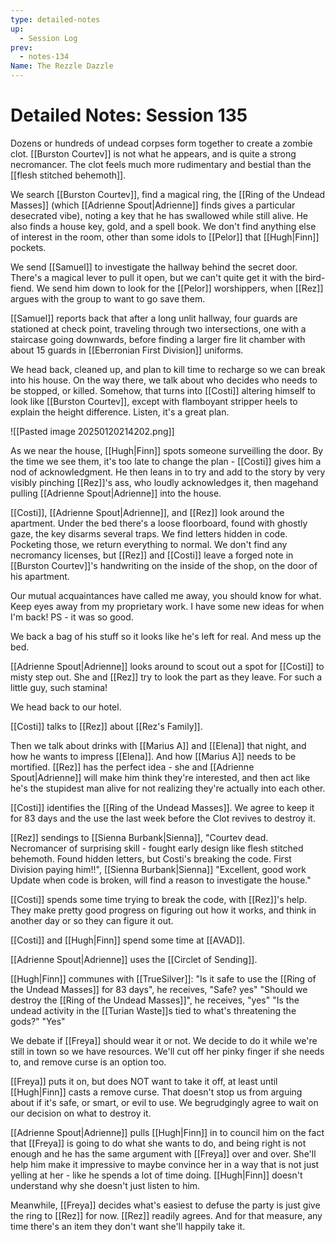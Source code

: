 ```yaml
---
type: detailed-notes
up:
  - Session Log
prev:
  - notes-134
Name: The Rezzle Dazzle
---
```

# Detailed Notes: Session 135

Dozens or hundreds of undead corpses form together to create a zombie clot. [[Burston Courtev]] is not what he appears, and is quite a strong necromancer. The clot feels much more rudimentary and bestial than the [[flesh stitched behemoth]]. 

We search [[Burston Courtev]], find a magical ring, the [[Ring of the Undead Masses]] (which [[Adrienne Spout|Adrienne]] finds gives a particular desecrated vibe), noting a key that he has swallowed while still alive. He also finds a house key, gold, and a spell book. We don't find anything else of interest in the room, other than some idols to [[Pelor]] that [[Hugh|Finn]] pockets.

We send [[Samuel]] to investigate the hallway behind the secret door. There's a magical lever to pull it open, but we can't quite get it with the bird-fiend. We send him down to look for the [[Pelor]] worshippers, when [[Rez]] argues with the group to want to go save them. 

[[Samuel]] reports back that after a long unlit hallway, four guards are stationed at check point, traveling through two intersections, one with a staircase going downwards, before finding a larger fire lit chamber with about 15 guards in [[Eberronian First Division]] uniforms. 

We head back, cleaned up, and plan to kill time to recharge so we can break into his house. On the way there, we talk about who decides who needs to be stopped, or killed. Somehow, that turns into [[Costi]] altering himself to look like [[Burston Courtev]], except with flamboyant stripper heels to explain the height difference. Listen, it's a great plan.

![[Pasted image 20250120214202.png]]

As we near the house, [[Hugh|Finn]] spots someone surveilling the door. By the time we see them, it's too late to change the plan - [[Costi]] gives him a nod of acknowledgment. He then leans in to try and add to the story by very visibly pinching [[Rez]]'s ass, who loudly acknowledges it, then magehand pulling [[Adrienne Spout|Adrienne]] into the house. 

[[Costi]], [[Adrienne Spout|Adrienne]], and [[Rez]] look around the apartment. Under the bed there's a loose floorboard, found with ghostly gaze, the key disarms several traps. We find letters hidden in code. Pocketing those, we return everything to normal. We don't find any necromancy licenses, but  [[Rez]] and [[Costi]] leave a forged note in [[Burston Courtev]]'s handwriting on the inside of the shop, on the door of his apartment.

Our mutual acquaintances have called me away, you should know for what. Keep eyes away from my proprietary work. I have some new ideas for when I'm back! PS - it was so good.

We back a bag of his stuff so it looks like he's left for real. And mess up the bed. 

[[Adrienne Spout|Adrienne]] looks around to scout out a spot for [[Costi]] to misty step out. She and [[Rez]] try to look the part as they leave. For such a little guy, such stamina!

We head back to our hotel. 

[[Costi]] talks to [[Rez]] about [[Rez's Family]].

Then we talk about drinks with [[Marius A]] and [[Elena]] that night, and how he wants to impress [[Elena]]. And how [[Marius A]] needs to be mortified. [[Rez]] has the perfect idea - she and [[Adrienne Spout|Adrienne]] will make him think they're interested, and then act like he's the stupidest man alive for not realizing they're actually into each other. 

[[Costi]] identifies the [[Ring of the Undead Masses]]. We agree to keep it for 83 days and the use the last week before the Clot revives to destroy it. 

[[Rez]] sendings to [[Sienna Burbank|Sienna]], "Courtev dead. Necromancer of surprising skill - fought early design like flesh stitched behemoth. Found hidden letters, but Costi's breaking the code. First Division paying him!!", [[Sienna Burbank|Sienna]] "Excellent, good work Update when code is broken, will find a reason to investigate the house."

[[Costi]] spends some time trying to break the code, with [[Rez]]'s help. They make pretty good progress on figuring out how it works, and think in another day or so they can figure it out. 

[[Costi]] and [[Hugh|Finn]] spend some time at [[AVAD]]. 

[[Adrienne Spout|Adrienne]] uses the [[Circlet of Sending]].

[[Hugh|Finn]] communes with [[TrueSilver]]:
	"Is it safe to use the [[Ring of the Undead Masses]] for 83 days", he receives, "Safe? yes"
	"Should we destroy the [[Ring of the Undead Masses]]", he receives, "yes"
	"Is the undead activity in the [[Turian Waste]]s tied to what's threatening the gods?" "Yes"

We debate if [[Freya]] should wear it or not. We decide to do it while we're still in town so we have resources. We'll cut off her pinky finger if she needs to, and remove curse is an option too. 

[[Freya]] puts it on, but does NOT want to take it off, at least until [[Hugh|Finn]] casts a remove curse. That doesn't stop us from arguing about if it's safe, or smart, or evil to use. We begrudgingly agree to wait on our decision on what to destroy it. 

[[Adrienne Spout|Adrienne]] pulls [[Hugh|Finn]] in to council him on the fact that [[Freya]] is going to do what she wants to do, and being right is not enough and he has the same argument with [[Freya]] over and over. She'll help him make it impressive to maybe convince her in a way that is not just yelling at her - like he spends a lot of time doing. [[Hugh|Finn]] doesn't understand why she doesn't just listen to him.

Meanwhile, [[Freya]] decides what's easiest to defuse the party is just give the ring to [[Rez]] for now. [[Rez]] readily agrees. And for that measure, any time there's an item they don't want she'll happily take it. 








